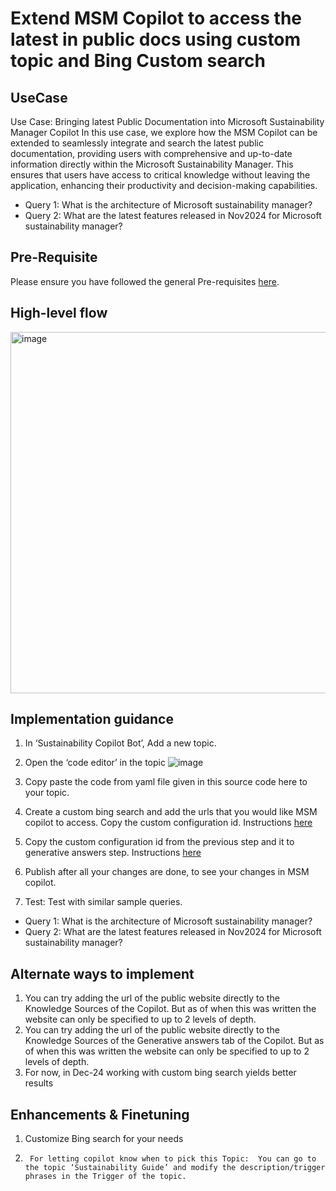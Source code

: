 # Extend MSM Copilot to access the latest in public docs using custom topic and Bing Custom search
## UseCase
Use Case: Bringing latest Public Documentation into Microsoft Sustainability Manager Copilot
In this use case, we explore how the MSM Copilot can be extended to seamlessly integrate and search the latest public documentation, providing users with comprehensive and up-to-date information directly within the Microsoft Sustainability Manager. This ensures that users have access to critical knowledge without leaving the application, enhancing their productivity and decision-making capabilities.
- Query 1: What is the architecture of Microsoft sustainability manager?
- Query 2: What are the latest features released in Nov2024 for Microsoft sustainability manager?

## Pre-Requisite
Please ensure you have followed the general Pre-requisites [here](https://github.com/MS-Sustainability-Resources/msm-copilot-extensions/blob/main/README.md#pre-requisite).

## High-level flow
<img width="578" alt="image" src="https://github.com/user-attachments/assets/9c5ea545-1112-4dd8-8040-6b79a5f2fa1f">


## Implementation guidance
1.	In ‘Sustainability Copilot Bot’, Add a new topic.
2.	Open the ‘code editor’ in the topic 
 ![image](https://github.com/user-attachments/assets/12617c20-2338-4aae-af19-a04cd8ad333d)

3.	Copy paste the code from yaml file given in this source code here to your topic.
4.	Create a custom bing search and add the urls that you would like MSM copilot to access. Copy the custom configuration id. Instructions [here](https://learn.microsoft.com/en-us/bing/search-apis/bing-custom-search/how-to/quick-start#create-a-custom-search-instance)
5.	Copy the custom configuration id from the previous step and it to generative answers step. Instructions [here](https://learn.microsoft.com/en-us/microsoft-copilot-studio/nlu-generative-answers-bing)
6.	Publish after all your changes are done, to see your changes in MSM copilot.
7.	Test: Test with similar sample queries.
- 	Query 1: What is the architecture of Microsoft sustainability manager?
 - Query 2: What are the latest features released in Nov2024 for Microsoft sustainability manager?

## Alternate ways to implement
1.	You can try adding the url of the public website directly to the Knowledge Sources of the Copilot. But as of when this was written the website can only be specified to up to 2 levels of depth. 
2.	You can try adding the url of the public website directly to the Knowledge Sources of the Generative answers tab of the Copilot. But as of when this was written the website can only be specified to up to 2 levels of depth. 
3.	For now, in Dec-24 working with custom bing search yields better results

## Enhancements & Finetuning 
1. Customize Bing search for your needs
2.		For letting copilot know when to pick this Topic:  You can go to the topic ‘Sustainability Guide’ and modify the description/trigger phrases in the Trigger of the topic.


